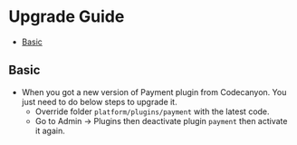 # Upgrade Guide

- [Basic](#basic)

## Basic

- When you got a new version of Payment plugin from Codecanyon. You just need to do below steps to upgrade it.
    * Override folder `platform/plugins/payment` with the latest code.
    * Go to Admin -> Plugins then deactivate plugin `payment` then activate it again.
